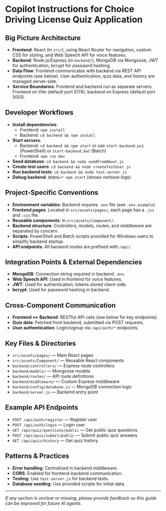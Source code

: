 # Copilot Instructions for Choice Driving License Quiz Application

## Big Picture Architecture
- **Frontend**: React (in `src/`), using React Router for navigation, custom CSS for styling, and Web Speech API for voice features.
- **Backend**: Node.js/Express (in `backend/`), MongoDB via Mongoose, JWT for authentication, bcrypt for password hashing.
- **Data Flow**: Frontend communicates with backend via REST API endpoints (see below). User authentication, quiz data, and history are managed server-side.
- **Service Boundaries**: Frontend and backend run as separate servers. Frontend on Vite (default port 5174), backend on Express (default port 5001).

## Developer Workflows
- **Install dependencies**:
  - Frontend: `npm install`
  - Backend: `cd backend && npm install`
- **Start servers**:
  - Backend: `cd backend && npm start` or use `start-backend.ps1` (PowerShell) or `start-backend.bat` (Batch)
  - Frontend: `npm run dev`
- **Seed database**: `cd backend && node seedFromAbout.js`
- **Create test users**: `cd backend && node createTestUser.js`
- **Run backend tests**: `cd backend && node test-server.js`
- **Debug backend**: `DEBUG=* npm start` (shows verbose logs)

## Project-Specific Conventions
- **Environment variables**: Backend requires `.env` file (see `.env.example`).
- **Frontend pages**: Located in `src/assets/pages/`, each page has a `.jsx` and `.css` file.
- **Reusable components**: In `src/assets/Component/`.
- **Backend structure**: Controllers, models, routes, and middleware are separated by concern.
- **Scripts**: PowerShell and Batch scripts provided for Windows users to simplify backend startup.
- **API endpoints**: All backend routes are prefixed with `/api/`.

## Integration Points & External Dependencies
- **MongoDB**: Connection string required in backend `.env`.
- **Web Speech API**: Used in frontend for voice features.
- **JWT**: Used for authentication; tokens stored client-side.
- **bcrypt**: Used for password hashing in backend.

## Cross-Component Communication
- **Frontend <-> Backend**: RESTful API calls (see below for key endpoints).
- **Quiz data**: Fetched from backend, submitted via POST requests.
- **User authentication**: Login/signup via `/api/auth/*` endpoints.

## Key Files & Directories
- `src/assets/pages/` — Main React pages
- `src/assets/Component/` — Reusable React components
- `backend/controllers/` — Express route controllers
- `backend/models/` — Mongoose models
- `backend/routes/` — API route definitions
- `backend/middleware/` — Custom Express middleware
- `backend/config/database.js` — MongoDB connection logic
- `backend/server.js` — Backend entry point

## Example API Endpoints
- `POST /api/auth/register` — Register user
- `POST /api/auth/login` — Login user
- `GET /api/quiz/questions/public` — Get public quiz questions
- `POST /api/quiz/submit/public` — Submit public quiz answers
- `GET /api/quiz/history` — Get quiz history

## Patterns & Practices
- **Error handling**: Centralized in backend middleware.
- **CORS**: Enabled for frontend-backend communication.
- **Testing**: Use `test-server.js` for backend tests.
- **Database seeding**: Use provided scripts for initial data.

---

_If any section is unclear or missing, please provide feedback so this guide can be improved for future AI agents._
